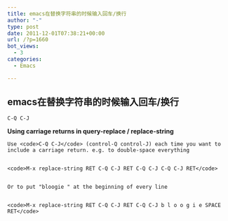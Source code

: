 ```yaml
---
title: emacs在替换字符串的时候输入回车/换行
author: "-"
type: post
date: 2011-12-01T07:38:21+00:00
url: /?p=1660
bot_views:
  - 3
categories:
  - Emacs

---
```

## emacs在替换字符串的时候输入回车/换行
`C-Q C-J`

**Using carriage returns in query-replace / replace-string**


  
    Use <code>C-Q C-J</code> (control-Q control-J) each time you want to include a carriage return. e.g. to double-space everything
  
  
    <code>M-x replace-string RET C-Q C-J RET C-Q C-J C-Q C-J RET</code>
  
  
    Or to put "bloogie " at the beginning of every line
  
  
    <code>M-x replace-string RET C-Q C-J RET C-Q C-J b l o o g i e SPACE RET</code>
  
